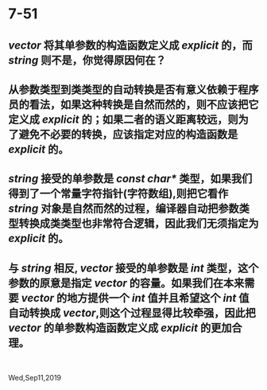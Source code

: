 # 7-51

## _vector_ 将其单参数的构造函数定义成 _explicit_ 的，而 _string_ 则不是，你觉得原因何在？

## 从参数类型到类类型的自动转换是否有意义依赖于程序员的看法，如果这种转换是自然而然的，则不应该把它定义成 _explicit_ 的；如果二者的语义距离较远，则为了避免不必要的转换，应该指定对应的构造函数是 _explicit_ 的。

## _string_ 接受的单参数是 _const char*_ 类型，如果我们得到了一个常量字符指针(字符数组),则把它看作 _string_ 对象是自然而然的过程，编译器自动把参数类型转换成类类型也非常符合逻辑，因此我们无须指定为 _explicit_ 的。

## 与 _string_ 相反, _vector_ 接受的单参数是 _int_ 类型，这个参数的原意是指定 _vector_ 的容量。如果我们在本来需要 _vector_ 的地方提供一个 _int_ 值并且希望这个 _int_ 值自动转换成 _vector_,则这个过程显得比较牵强，因此把 _vector_ 的单参数构造函数定义成 _explicit_ 的更加合理。

&nbsp;

Wed,Sep11,2019